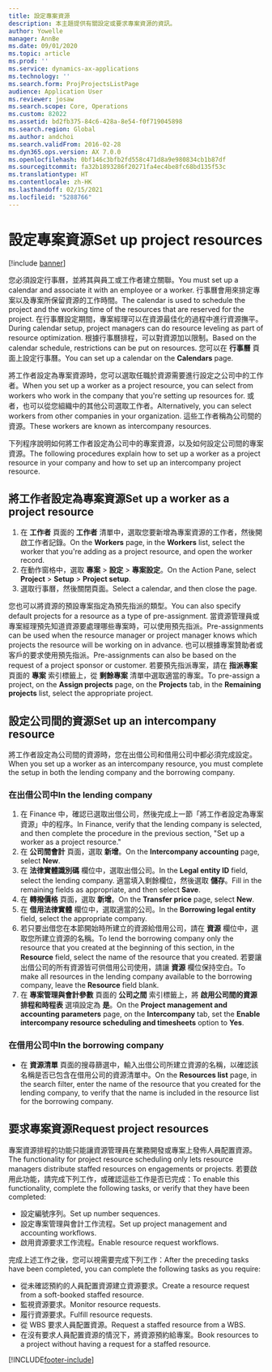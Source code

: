 ```yaml
---
title: 設定專案資源
description: 本主題提供有關設定或要求專案資源的資訊。
author: Yowelle
manager: AnnBe
ms.date: 09/01/2020
ms.topic: article
ms.prod: ''
ms.service: dynamics-ax-applications
ms.technology: ''
ms.search.form: ProjProjectsListPage
audience: Application User
ms.reviewer: josaw
ms.search.scope: Core, Operations
ms.custom: 82022
ms.assetid: bd2fb375-84c6-428a-8e54-f0f719045898
ms.search.region: Global
ms.author: andchoi
ms.search.validFrom: 2016-02-28
ms.dyn365.ops.version: AX 7.0.0
ms.openlocfilehash: 0bf146c3bfb2fd558c471d8a9e980834cb1b87df
ms.sourcegitcommit: fa32b1893286f20271fa4ec4be8fc68bd135f53c
ms.translationtype: HT
ms.contentlocale: zh-HK
ms.lasthandoff: 02/15/2021
ms.locfileid: "5288766"
---
```

# <a name="set-up-project-resources"></a><span data-ttu-id="c1dcf-103">設定專案資源</span><span class="sxs-lookup"><span data-stu-id="c1dcf-103">Set up project resources</span></span>

[!include [banner](../includes/banner.md)]

<span data-ttu-id="c1dcf-104">您必須設定行事曆，並將其與員工或工作者建立關聯。</span><span class="sxs-lookup"><span data-stu-id="c1dcf-104">You must set up a calendar and associate it with an employee or a worker.</span></span> <span data-ttu-id="c1dcf-105">行事曆會用來排定專案以及專案所保留資源的工作時間。</span><span class="sxs-lookup"><span data-stu-id="c1dcf-105">The calendar is used to schedule the project and the working time of the resources that are reserved for the project.</span></span> <span data-ttu-id="c1dcf-106">在行事曆設定期間，專案經理可以在資源最佳化的過程中進行資源撫平。</span><span class="sxs-lookup"><span data-stu-id="c1dcf-106">During calendar setup, project managers can do resource leveling as part of resource optimization.</span></span> <span data-ttu-id="c1dcf-107">根據行事曆排程，可以對資源加以限制。</span><span class="sxs-lookup"><span data-stu-id="c1dcf-107">Based on the calendar schedule, restrictions can be put on resources.</span></span> <span data-ttu-id="c1dcf-108">您可以在 **行事曆** 頁面上設定行事曆。</span><span class="sxs-lookup"><span data-stu-id="c1dcf-108">You can set up a calendar on the **Calendars** page.</span></span>

<span data-ttu-id="c1dcf-109">將工作者設定為專案資源時，您可以選取任職於資源需要進行設定之公司中的工作者。</span><span class="sxs-lookup"><span data-stu-id="c1dcf-109">When you set up a worker as a project resource, you can select from workers who work in the company that you're setting up resources for.</span></span> <span data-ttu-id="c1dcf-110">或者，也可以從您組織中的其他公司選取工作者。</span><span class="sxs-lookup"><span data-stu-id="c1dcf-110">Alternatively, you can select workers from other companies in your organization.</span></span> <span data-ttu-id="c1dcf-111">這些工作者稱為公司間的資源。</span><span class="sxs-lookup"><span data-stu-id="c1dcf-111">These workers are known as intercompany resources.</span></span>

<span data-ttu-id="c1dcf-112">下列程序說明如何將工作者設定為公司中的專案資源，以及如何設定公司間的專案資源。</span><span class="sxs-lookup"><span data-stu-id="c1dcf-112">The following procedures explain how to set up a worker as a project resource in your company and how to set up an intercompany project resource.</span></span>

## <a name="set-up-a-worker-as-a-project-resource"></a><span data-ttu-id="c1dcf-113">將工作者設定為專案資源</span><span class="sxs-lookup"><span data-stu-id="c1dcf-113">Set up a worker as a project resource</span></span>

1. <span data-ttu-id="c1dcf-114">在 **工作者** 頁面的 **工作者** 清單中，選取您要新增為專案資源的工作者，然後開啟工作者記錄。</span><span class="sxs-lookup"><span data-stu-id="c1dcf-114">On the **Workers** page, in the **Workers** list, select the worker that you're adding as a project resource, and open the worker record.</span></span>
2. <span data-ttu-id="c1dcf-115">在動作窗格中，選取 **專案** &gt; **設定** &gt; **專案設定**。</span><span class="sxs-lookup"><span data-stu-id="c1dcf-115">On the Action Pane, select **Project** &gt; **Setup** &gt; **Project setup**.</span></span>
3. <span data-ttu-id="c1dcf-116">選取行事曆，然後關閉頁面。</span><span class="sxs-lookup"><span data-stu-id="c1dcf-116">Select a calendar, and then close the page.</span></span>

<span data-ttu-id="c1dcf-117">您也可以將資源的預設專案指定為預先指派的類型。</span><span class="sxs-lookup"><span data-stu-id="c1dcf-117">You can also specify default projects for a resource as a type of pre-assignment.</span></span> <span data-ttu-id="c1dcf-118">當資源管理員或專案經理預先知道資源要處理哪些專案時，可以使用預先指派。</span><span class="sxs-lookup"><span data-stu-id="c1dcf-118">Pre-assignments can be used when the resource manager or project manager knows which projects the resource will be working on in advance.</span></span> <span data-ttu-id="c1dcf-119">也可以根據專案贊助者或客戶的要求使用預先指派。</span><span class="sxs-lookup"><span data-stu-id="c1dcf-119">Pre-assignments can also be based on the request of a project sponsor or customer.</span></span> <span data-ttu-id="c1dcf-120">若要預先指派專案，請在 **指派專案** 頁面的 **專案** 索引標籤上，從 **剩餘專案** 清單中選取適當的專案。</span><span class="sxs-lookup"><span data-stu-id="c1dcf-120">To pre-assign a project, on the **Assign projects** page, on the **Projects** tab, in the **Remaining projects** list, select the appropriate project.</span></span>

## <a name="set-up-an-intercompany-resource"></a><span data-ttu-id="c1dcf-121">設定公司間的資源</span><span class="sxs-lookup"><span data-stu-id="c1dcf-121">Set up an intercompany resource</span></span>

<span data-ttu-id="c1dcf-122">將工作者設定為公司間的資源時，您在出借公司和借用公司中都必須完成設定。</span><span class="sxs-lookup"><span data-stu-id="c1dcf-122">When you set up a worker as an intercompany resource, you must complete the setup in both the lending company and the borrowing company.</span></span>

### <a name="in-the-lending-company"></a><span data-ttu-id="c1dcf-123">在出借公司中</span><span class="sxs-lookup"><span data-stu-id="c1dcf-123">In the lending company</span></span>

1. <span data-ttu-id="c1dcf-124">在 Finance 中，確認已選取出借公司，然後完成上一節「將工作者設定為專案資源」中的程序。</span><span class="sxs-lookup"><span data-stu-id="c1dcf-124">In Finance, verify that the lending company is selected, and then complete the procedure in the previous section, "Set up a worker as a project resource."</span></span>
2. <span data-ttu-id="c1dcf-125">在 **公司間會計** 頁面，選取 **新增**。</span><span class="sxs-lookup"><span data-stu-id="c1dcf-125">On the **Intercompany accounting** page, select **New**.</span></span>
3. <span data-ttu-id="c1dcf-126">在 **法律實體識別碼** 欄位中，選取出借公司。</span><span class="sxs-lookup"><span data-stu-id="c1dcf-126">In the **Legal entity ID** field, select the lending company.</span></span> <span data-ttu-id="c1dcf-127">適當填入剩餘欄位，然後選取 **儲存**。</span><span class="sxs-lookup"><span data-stu-id="c1dcf-127">Fill in the remaining fields as appropriate, and then select **Save**.</span></span>
4. <span data-ttu-id="c1dcf-128">在 **轉撥價格** 頁面，選取 **新增**。</span><span class="sxs-lookup"><span data-stu-id="c1dcf-128">On the **Transfer price** page, select **New**.</span></span>
5. <span data-ttu-id="c1dcf-129">在 **借用法律實體** 欄位中，選取適當的公司。</span><span class="sxs-lookup"><span data-stu-id="c1dcf-129">In the **Borrowing legal entity** field, select the appropriate company.</span></span>
6. <span data-ttu-id="c1dcf-130">若只要出借您在本節開始時所建立的資源給借用公司，請在 **資源** 欄位中，選取您所建立資源的名稱。</span><span class="sxs-lookup"><span data-stu-id="c1dcf-130">To lend the borrowing company only the resource that you created at the beginning of this section, in the **Resource** field, select the name of the resource that you created.</span></span> <span data-ttu-id="c1dcf-131">若要讓出借公司的所有資源皆可供借用公司使用，請讓 **資源** 欄位保持空白。</span><span class="sxs-lookup"><span data-stu-id="c1dcf-131">To make all resources in the lending company available to the borrowing company, leave the **Resource** field blank.</span></span>
7. <span data-ttu-id="c1dcf-132">在 **專案管理與會計參數** 頁面的 **公司之間** 索引標籤上，將 **啟用公司間的資源排程和時程表** 選項設定為 **是**。</span><span class="sxs-lookup"><span data-stu-id="c1dcf-132">On the **Project management and accounting parameters** page, on the **Intercompany** tab, set the **Enable intercompany resource scheduling and timesheets** option to **Yes**.</span></span>

### <a name="in-the-borrowing-company"></a><span data-ttu-id="c1dcf-133">在借用公司中</span><span class="sxs-lookup"><span data-stu-id="c1dcf-133">In the borrowing company</span></span>

- <span data-ttu-id="c1dcf-134">在 **資源清單** 頁面的搜尋篩選中，輸入出借公司所建立資源的名稱，以確認該名稱是否已包含在借用公司的資源清單中。</span><span class="sxs-lookup"><span data-stu-id="c1dcf-134">On the **Resources list** page, in the search filter, enter the name of the resource that you created for the lending company, to verify that the name is included in the resource list for the borrowing company.</span></span>

## <a name="request-project-resources"></a><span data-ttu-id="c1dcf-135">要求專案資源</span><span class="sxs-lookup"><span data-stu-id="c1dcf-135">Request project resources</span></span>
<span data-ttu-id="c1dcf-136">專案資源排程的功能只能讓資源管理員在業務開發或專案上發佈人員配置資源。</span><span class="sxs-lookup"><span data-stu-id="c1dcf-136">The functionality for project resource scheduling only lets resource managers distribute staffed resources on engagements or projects.</span></span> <span data-ttu-id="c1dcf-137">若要啟用此功能，請完成下列工作，或確認這些工作是否已完成：</span><span class="sxs-lookup"><span data-stu-id="c1dcf-137">To enable this functionality, complete the following tasks, or verify that they have been completed:</span></span>

- <span data-ttu-id="c1dcf-138">設定編號序列。</span><span class="sxs-lookup"><span data-stu-id="c1dcf-138">Set up number sequences.</span></span>
- <span data-ttu-id="c1dcf-139">設定專案管理與會計工作流程。</span><span class="sxs-lookup"><span data-stu-id="c1dcf-139">Set up project management and accounting workflows.</span></span>
- <span data-ttu-id="c1dcf-140">啟用資源要求工作流程。</span><span class="sxs-lookup"><span data-stu-id="c1dcf-140">Enable resource request workflows.</span></span>

<span data-ttu-id="c1dcf-141">完成上述工作之後，您可以視需要完成下列工作：</span><span class="sxs-lookup"><span data-stu-id="c1dcf-141">After the preceding tasks have been completed, you can complete the following tasks as you require:</span></span>

- <span data-ttu-id="c1dcf-142">從未確認預約的人員配置資源建立資源要求。</span><span class="sxs-lookup"><span data-stu-id="c1dcf-142">Create a resource request from a soft-booked staffed resource.</span></span>
- <span data-ttu-id="c1dcf-143">監視資源要求。</span><span class="sxs-lookup"><span data-stu-id="c1dcf-143">Monitor resource requests.</span></span>
- <span data-ttu-id="c1dcf-144">履行資源要求。</span><span class="sxs-lookup"><span data-stu-id="c1dcf-144">Fulfill resource requests.</span></span>
- <span data-ttu-id="c1dcf-145">從 WBS 要求人員配置資源。</span><span class="sxs-lookup"><span data-stu-id="c1dcf-145">Request a staffed resource from a WBS.</span></span>
- <span data-ttu-id="c1dcf-146">在沒有要求人員配置資源的情況下，將資源預約給專案。</span><span class="sxs-lookup"><span data-stu-id="c1dcf-146">Book resources to a project without having a request for a staffed resource.</span></span>


[!INCLUDE[footer-include](../includes/footer-banner.md)]
